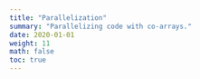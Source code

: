 ```yaml
---
title: "Parallelization"
summary: "Parallelizing code with co-arrays."
date: 2020-01-01
weight: 11
math: false
toc: true
---
```


